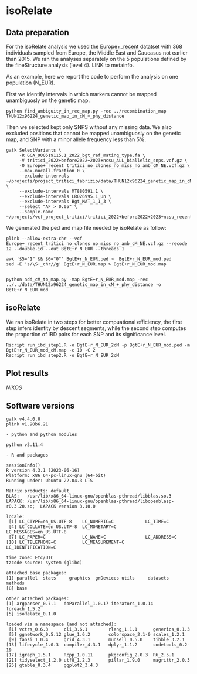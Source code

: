 # isoRelate
## Data preparation

For the isoRelate analysis we used the [Europe+_recent](../Datasets/Datasets.md) datatset with 368 individuals sampled from Europe, the Middle East and Caucasus not earlier than 2015.
We ran the analyses separately on the 5 populations defined by the fineStructure analysis (level 4). LINK to metainfo.

As an example, here we report the code to perform the analysis on one population (N_EUR).

First we identify intervals in which markers cannot be mapped unambiguosly on the genetic map. 

```
python find_ambiguity_in_rec_map.py -rec ../recombination_map THUN12x96224_genetic_map_in_cM_+_phy_distance
```

Then we selected kept only SNPS without any missing data. We also excluded positions that cannot be mapped unambiguosly on the genetic map, and SNP with a minor allele frequency less than 5%. 

```
gatk SelectVariants \
     -R GCA_900519115.1_2022_bgt_ref_mating_type.fa \
     -V tritici_2022+before2022+2023+ncsu_ALL_biallelic_snps.vcf.gz \
     -O Europe+_recent_tritici_no_clones_no_miss_no_amb_cM_NE.vcf.gz \
     --max-nocall-fraction 0 \
     --exclude-intervals ~/projects/project_tritici_fabrizio/data/THUN12x96224_genetic_map_in_cM_+_phy_distance.ambiguous_intervals.list \
     --exclude-intervals MT880591.1 \
     --exclude-intervals LR026995.1_Un \
     --exclude-intervals Bgt_MAT_1_1_3 \
     --select "AF > 0.05" \
     --sample-name ~/projects/vcf_project_tritici/tritici_2022+before2022+2023+ncsu_recent_ext_eur_fs_level4_N_EUR.args

```
We generated the ped and map file needed by isoRelate as follow:
```
plink --allow-extra-chr --vcf Europe+_recent_tritici_no_clones_no_miss_no_amb_cM_NE.vcf.gz --recode 12 --double-id --out BgtE+r_N_EUR --threads 1

awk '$5="1" && $6="0"' BgtE+r_N_EUR.ped >  BgtE+r_N_EUR_mod.ped
sed -E 's/\S+_chr//g' BgtE+r_N_EUR.map > BgtE+r_N_EUR_mod.map


python add_cM_to_map.py -map BgtE+r_N_EUR_mod.map -rec ../../data/THUN12x96224_genetic_map_in_cM_+_phy_distance -o BgtE+r_N_EUR_mod

```
## isoRelate
We ran isoRelate in two steps for better compuational efficiency, the first step infers identity by descent segments, while the second step computes the proportion of IBD pairs for each SNP and its significance level.


```
Rscript run_ibd_step1.R -o BgtE+r_N_EUR_2cM -p BgtE+r_N_EUR_mod.ped -m BgtE+r_N_EUR_mod_cM.map -c 10 -C 2
Rscript run_ibd_step2.R -o BgtE+r_N_EUR_2cM

```

## Plot results

_*NIKOS*_

## Software versions
```
gatk v4.4.0.0
plink v1.90b6.21

- python and python modules

python v3.11.4

- R and packages

sessionInfo()
R version 4.3.1 (2023-06-16)
Platform: x86_64-pc-linux-gnu (64-bit)
Running under: Ubuntu 22.04.3 LTS

Matrix products: default
BLAS:   /usr/lib/x86_64-linux-gnu/openblas-pthread/libblas.so.3 
LAPACK: /usr/lib/x86_64-linux-gnu/openblas-pthread/libopenblasp-r0.3.20.so;  LAPACK version 3.10.0

locale:
 [1] LC_CTYPE=en_US.UTF-8    LC_NUMERIC=C            LC_TIME=C              
 [4] LC_COLLATE=en_US.UTF-8  LC_MONETARY=C           LC_MESSAGES=en_US.UTF-8
 [7] LC_PAPER=C              LC_NAME=C               LC_ADDRESS=C           
[10] LC_TELEPHONE=C          LC_MEASUREMENT=C        LC_IDENTIFICATION=C    

time zone: Etc/UTC
tzcode source: system (glibc)

attached base packages:
[1] parallel  stats     graphics  grDevices utils     datasets  methods  
[8] base     

other attached packages:
[1] argparser_0.7.1   doParallel_1.0.17 iterators_1.0.14  foreach_1.5.2    
[5] isoRelate_0.1.0  

loaded via a namespace (and not attached):
 [1] vctrs_0.6.3      cli_3.6.1        rlang_1.1.1      generics_0.1.3  
 [5] ggnetwork_0.5.12 glue_1.6.2       colorspace_2.1-0 scales_1.2.1    
 [9] fansi_1.0.4      grid_4.3.1       munsell_0.5.0    tibble_3.2.1    
[13] lifecycle_1.0.3  compiler_4.3.1   dplyr_1.1.2      codetools_0.2-19
[17] igraph_1.5.1     Rcpp_1.0.11      pkgconfig_2.0.3  R6_2.5.1        
[21] tidyselect_1.2.0 utf8_1.2.3       pillar_1.9.0     magrittr_2.0.3  
[25] gtable_0.3.4     ggplot2_3.4.3  
```
